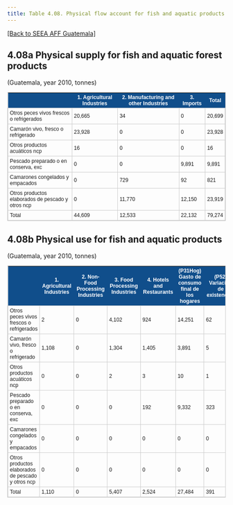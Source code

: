 ```yaml
---
title: Table 4.08. Physical flow account for fish and aquatic products
---
```


[[Back to SEEA AFF Guatemala]](/seea-aff/)

## 4.08a Physical supply for fish and aquatic forest products

(Guatemala, year 2010, tonnes)

<style type="text/css">
	table.tableizer-table {
	border: 1px solid #CCC; font-family: Arial, Helvetica, sans-serif;
	font-size: 12px;
} 
.tableizer-table td {
	padding: 4px;
	margin: 3px;
	border: 1px solid #ccc;
}
.tableizer-table th {
	background-color: #104E8B; 
	color: #FFF;
	font-weight: bold;
}
</style><table class="tableizer-table">
<tr class="tableizer-firstrow"><th></th><th>1. Agricultural Industries</th><th>2. Manufacturing and other Industries</th><th>3. Imports</th><th>Total</th></tr>
 <tr><td>Otros peces vivos frescos o refrigerados</td><td>20,665</td><td>34</td><td>0</td><td>20,699</td></tr>
 <tr><td>Camarón vivo, fresco o refrigerado</td><td>23,928</td><td>0</td><td>0</td><td>23,928</td></tr>
 <tr><td>Otros productos acuáticos ncp</td><td>16</td><td>0</td><td>0</td><td>16</td></tr>
 <tr><td>Pescado preparado o en conserva, exc</td><td>0</td><td>0</td><td>9,891</td><td>9,891</td></tr>
 <tr><td>Camarones congelados y empacados</td><td>0</td><td>729</td><td>92</td><td>821</td></tr>
 <tr><td>Otros productos elaborados de pescado y otros ncp</td><td>0</td><td>11,770</td><td>12,150</td><td>23,919</td></tr>
 <tr><td>Total</td><td>44,609</td><td>12,533</td><td>22,132</td><td>79,274</td></tr>
</table>






## 4.08b Physical use for fish and aquatic products

(Guatemala, year 2010, tonnes)


</style><table class="tableizer-table">
<tr class="tableizer-firstrow"><th></th><th>1. Agricultural Industries</th><th>2. Non-Food Processing Industries</th><th>3. Food Processing Industries</th><th>4. Hotels and Restaurants</th><th>(P31Hog) Gasto de consumo final de los hogares</th><th>(P52) Variación de existencias</th><th>(P61) Exportación de bienes</th><th>Total</th></tr>
 <tr><td>Otros peces vivos frescos o refrigerados</td><td>2</td><td>0</td><td>4,102</td><td>924</td><td>14,251</td><td>62</td><td>1,359</td><td>20,699</td></tr>
 <tr><td>Camarón vivo, fresco o refrigerado</td><td>1,108</td><td>0</td><td>1,304</td><td>1,405</td><td>3,891</td><td>5</td><td>16,215</td><td>23,928</td></tr>
 <tr><td>Otros productos acuáticos ncp</td><td>0</td><td>0</td><td>2</td><td>3</td><td>10</td><td>1</td><td>0</td><td>16</td></tr>
 <tr><td>Pescado preparado o en conserva, exc</td><td>0</td><td>0</td><td>0</td><td>192</td><td>9,332</td><td>323</td><td>44</td><td>9,891</td></tr>
 <tr><td>Camarones congelados y empacados</td><td>0</td><td>0</td><td>0</td><td>0</td><td>0</td><td>0</td><td>821</td><td>821</td></tr>
 <tr><td>Otros productos elaborados de pescado y otros ncp</td><td>0</td><td>0</td><td>0</td><td>0</td><td>0</td><td>0</td><td>23,919</td><td>23,919</td></tr>
 <tr><td>Total</td><td>1,110</td><td>0</td><td>5,407</td><td>2,524</td><td>27,484</td><td>391</td><td>42,358</td><td>79,274</td></tr>
</table>





